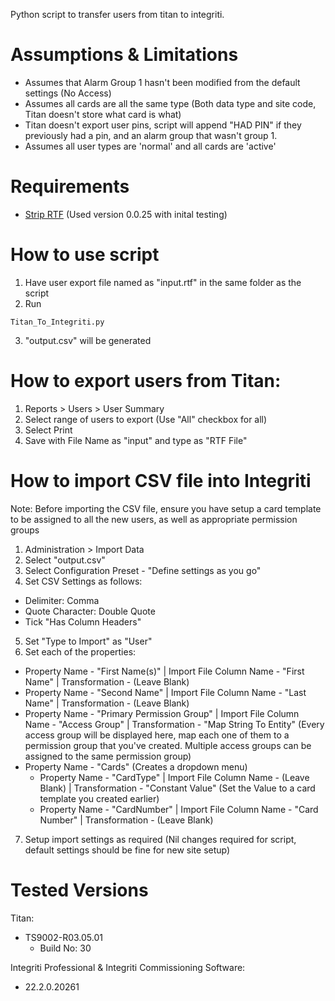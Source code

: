 Python script to transfer users from titan to integriti.

# Assumptions & Limitations
 - Assumes that Alarm Group 1 hasn't been modified from the default settings (No Access)
 - Assumes all cards are all the same type (Both data type and site code, Titan doesn't store what card is what)
 - Titan doesn't export user pins, script will append "HAD PIN" if they previously had a pin, and an alarm group that wasn't group 1.
 - Assumes all user types are 'normal' and all cards are 'active'

# Requirements
 - <a href="https://pypi.org/project/striprtf/">Strip RTF</a> (Used version 0.0.25 with inital testing)

# How to use script
1. Have user export file named as "input.rtf" in the same folder as the script
2. Run 

`Titan_To_Integriti.py`

3. "output.csv" will be generated

# How to export users from Titan:
1. Reports > Users > User Summary
2. Select range of users to export (Use "All" checkbox for all)
3. Select Print
4. Save with File Name as "input" and type as "RTF File"

# How to import CSV file into Integriti
Note: Before importing the CSV file, ensure you have setup a card template to be assigned to all the new users, as well as appropriate permission groups
1. Administration > Import Data
2. Select "output.csv"
3. Select Configuration Preset - "Define settings as you go"
4. Set CSV Settings as follows:
+ Delimiter: Comma
+ Quote Character: Double Quote
+ Tick "Has Column Headers"
5. Set "Type to Import" as "User"
6. Set each of the properties:
+ Property Name - "First Name(s)" | Import File Column Name - "First Name" | Transformation - (Leave Blank)
+ Property Name - "Second Name" | Import File Column Name - "Last Name" | Transformation - (Leave Blank)
+ Property Name - "Primary Permission Group" | Import File Column Name - "Access Group" | Transformation - "Map String To Entity" (Every access group will be displayed here, map each one of them to a permission group that you've created. Multiple access groups can be assigned to the same permission group)
+ Property Name - "Cards" (Creates a dropdown menu)
   * Property Name - "CardType" | Import File Column Name - (Leave Blank) | Transformation - "Constant Value" (Set the Value to a card template you created earlier)
   * Property Name - "CardNumber" | Import File Column Name - "Card Number" | Transformation - (Leave Blank)

7. Setup import settings as required (Nil changes required for script, default settings should be fine for new site setup)


# Tested Versions
Titan:
+ TS9002-R03.05.01
   * Build No: 30

Integriti Professional & Integriti Commissioning Software:
+ 22.2.0.20261


	
